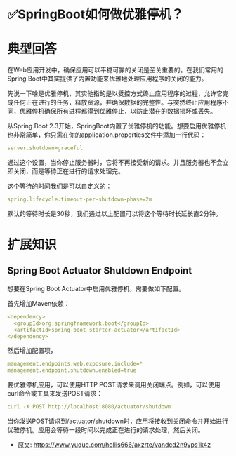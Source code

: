 # ✅SpringBoot如何做优雅停机？
<!--page header-->

<a name="ARiV2"></a>
# 典型回答

在Web应用开发中，确保应用可以平稳可靠的关闭是至关重要的。在我们常用的Spring Boot中其实提供了内置功能来优雅地处理应用程序的关闭的能力。

先说一下啥是优雅停机，其实他指的是以受控方式终止应用程序的过程，允许它完成任何正在进行的任务，释放资源，并确保数据的完整性。与突然终止应用程序不同，优雅停机确保所有进程都得到优雅停止，以防止潜在的数据损坏或丢失。

从Spring Boot 2.3开始，SpringBoot内置了优雅停机的功能。想要启用优雅停机也非常简单，你只需在你的application.properties文件中添加一行代码：

```yaml
server.shutdown=graceful
```

通过这个设置，当你停止服务器时，它将不再接受新的请求。并且服务器也不会立即关闭，而是等待正在进行的请求处理完。

这个等待的时间我们是可以自定义的：

```yaml
spring.lifecycle.timeout-per-shutdown-phase=2m
```

默认的等待时长是30秒，我们通过以上配置可以将这个等待时长延长直2分钟。

<a name="hbHRS"></a>
# 扩展知识

<a name="qV54w"></a>
## Spring Boot Actuator Shutdown Endpoint

想要在Spring Boot Actuator中启用优雅停机，需要做如下配置。

首先增加Maven依赖：

```yaml
<dependency>
  <groupId>org.springframework.boot</groupId>
  <artifactId>spring-boot-starter-actuator</artifactId>
</dependency>
```

然后增加配置项，

```yaml
management.endpoints.web.exposure.include=*
management.endpoint.shutdown.enabled=true
```

要优雅停机应用，可以使用HTTP POST请求来调用关闭端点。例如，可以使用curl命令或工具来发送POST请求：

```yaml
curl -X POST http://localhost:8080/actuator/shutdown
```

当你发送POST请求到/actuator/shutdown时，应用将接收到关闭命令并开始进行优雅停机。应用会等待一段时间以完成正在进行的请求处理，然后关闭。


<!--page footer-->
- 原文: <https://www.yuque.com/hollis666/axzrte/vandcd2n9yps1k4z>
